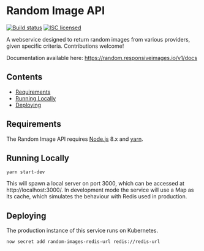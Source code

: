 Random Image API
================

[![Build status](https://img.shields.io/circleci/project/imagecdn/random-image-service.svg)](https://circleci.com/gh/imagecdn/random-image-service)
[![ISC licensed](https://img.shields.io/badge/license-ISC-blue.svg)](https://opensource.org/licenses/ISC)

A webservice designed to return random images from various providers, given specific criteria. Contributions welcome!

Documentation available here: https://random.responsiveimages.io/v1/docs


Contents
--------

  - [Requirements](#requirements)
  - [Running Locally](#running-locally)
  - [Deploying](#deploying)


Requirements
------------

The Random Image API requires [Node.js](https://nodejs.org/en/) 8.x and [yarn](https://yarnpkg.com/lang/en/).


Running Locally
---------------

``` yarn start-dev ```

This will spawn a local server on port 3000, which can be accessed at http://localhost:3000/.
In development mode the service will use a Map as its cache, which simulates the behaviour with Redis used in production.


Deploying
---------
The production instance of this service runs on Kubernetes.

```
now secret add random-images-redis-url redis://redis-url
```
